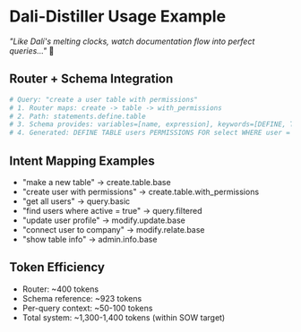 
# Dali-Distiller Usage Example

*"Like Dalí's melting clocks, watch documentation flow into perfect queries..."* 🎨

## Router + Schema Integration

```yaml
# Query: "create a user table with permissions"
# 1. Router maps: create -> table -> with_permissions
# 2. Path: statements.define.table  
# 3. Schema provides: variables=[name, expression], keywords=[DEFINE, TABLE, PERMISSIONS]
# 4. Generated: DEFINE TABLE users PERMISSIONS FOR select WHERE user = $auth.id;
```

## Intent Mapping Examples

- "make a new table" → create.table.base
- "create user with permissions" → create.table.with_permissions  
- "get all users" → query.basic
- "find users where active = true" → query.filtered
- "update user profile" → modify.update.base
- "connect user to company" → modify.relate.base
- "show table info" → admin.info.base

## Token Efficiency
- Router: ~400 tokens
- Schema reference: ~923 tokens  
- Per-query context: ~50-100 tokens
- Total system: ~1,300-1,400 tokens (within SOW target)

